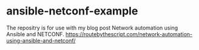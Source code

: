 # ansible-netconf-example
The repositry is for use with my blog post Network automation using Ansible and NETCONF.
https://routebythescript.com/network-automation-using-ansible-and-netconf/
